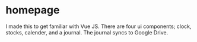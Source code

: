 # homepage

I made this to get familiar with Vue JS. There are four ui components; clock, stocks, calender, and a journal. The journal syncs to Google Drive.
